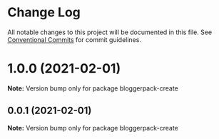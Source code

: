 # Change Log

All notable changes to this project will be documented in this file.
See [Conventional Commits](https://conventionalcommits.org) for commit guidelines.

# 1.0.0 (2021-02-01)

**Note:** Version bump only for package bloggerpack-create





## 0.0.1 (2021-02-01)

**Note:** Version bump only for package bloggerpack-create
